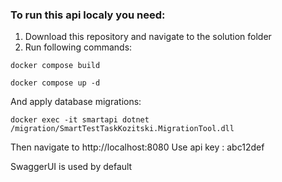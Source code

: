 ### To run this api localy you need:
1) Download this repository and navigate to the solution folder
2) Run following commands:
```docker
docker compose build
```
```docker
docker compose up -d
```
And apply database migrations:
```docker
docker exec -it smartapi dotnet /migration/SmartTestTaskKozitski.MigrationTool.dll
```

Then navigate to http://localhost:8080
Use api key : abc12def

SwaggerUI is used by default
